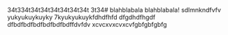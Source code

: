 34t334t34t34t34t34t34t34t 3t34# blahblabala
blahblabala!
sdlmnkndfvfv
yukyukuykuyky
7kyukyukuykfdhdfhfd
dfgdhdfhgdf
dfbdfbdfbdfbdfbdfbdffdvfdv
xcvcxvxcvxcvfgbfgbfgbfg
